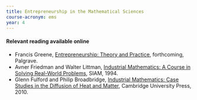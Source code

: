 ```yaml
---
title: Entrepreneurship in the Mathematical Sciences
course-acronym: ems
year: 4
---
```


#### Relevant reading available online

- Francis Greene, [Entrepreneurship: Theory and Practice](https://discovered.ed.ac.uk/permalink/f/gfso8q/44UOE_ALMA51259690530002466), forthcoming, Palgrave.
- Avner Friedman and Walter Littman, [Industrial Mathematics: A Course in Solving Real-World Problems](https://discovered.ed.ac.uk/permalink/f/gfso8q/44UOE_ALMA51153274170002466), SIAM, 1994.
- Glenn Fulford and Philip Broadbridge, [Industrial Mathematics: Case Studies in the Diffusion of Heat and Matter](https://discovered.ed.ac.uk/permalink/f/1s15qcp/TN_cdi_cambridge_cbo_10_1017_CBO9780511613210), Cambridge University Press, 2010.